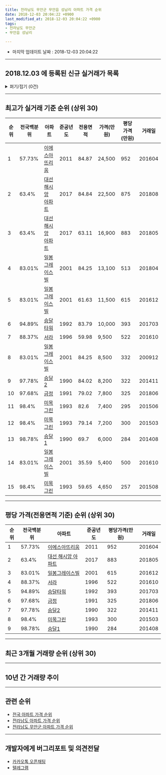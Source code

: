```yaml
---
title: 전라남도 무안군 무안읍 성남리 아파트 가격 순위
date: 2018-12-03 20:04:22 +0900
last_modified_at: 2018-12-03 20:04:22 +0900
tags:
- 전라남도 무안군
- 무안읍 성남리

---
```


* 마지막 업데이트 날짜 : 2018-12-03 20:04:22

---

## 2018.12.03 에 등록된 신규 실거래가 목록

<details>
<summary>펴기/접기 (0건)</summary>
<div markdown="1">

|아파트|전국백분위|준공년도|전용면적|가격(만원)|평당가격(만원)|거래일|
|---|---|---|---|---|---|---|
|없음|||||||


</div>
</details>

---

## 최고가 실거래 기준 순위 (상위 30)


|순위|전국백분위|아파트|준공년도|전용면적|가격(만원)|평당가격(만원)|거래일|
|---|---|---|---|---|---|---|---|
|1|57.73%|[이에스아뜨리움](https://search.naver.com/search.naver?query=%EC%A0%84%EB%9D%BC%EB%82%A8%EB%8F%84+%EB%AC%B4%EC%95%88%EA%B5%B0+%EB%AC%B4%EC%95%88%EC%9D%8D+%EC%84%B1%EB%82%A8%EB%A6%AC+%EC%9D%B4%EC%97%90%EC%8A%A4%EC%95%84%EB%9C%A8%EB%A6%AC%EC%9B%80)|2011|84.87|24,500|952|201604|
|2|63.4%|[대선 해시앙 아파트](https://search.naver.com/search.naver?query=%EC%A0%84%EB%9D%BC%EB%82%A8%EB%8F%84+%EB%AC%B4%EC%95%88%EA%B5%B0+%EB%AC%B4%EC%95%88%EC%9D%8D+%EC%84%B1%EB%82%A8%EB%A6%AC+%EB%8C%80%EC%84%A0+%ED%95%B4%EC%8B%9C%EC%95%99+%EC%95%84%ED%8C%8C%ED%8A%B8)|2017|84.84|22,500|875|201808|
|3|63.4%|[대선 해시앙 아파트](https://search.naver.com/search.naver?query=%EC%A0%84%EB%9D%BC%EB%82%A8%EB%8F%84+%EB%AC%B4%EC%95%88%EA%B5%B0+%EB%AC%B4%EC%95%88%EC%9D%8D+%EC%84%B1%EB%82%A8%EB%A6%AC+%EB%8C%80%EC%84%A0+%ED%95%B4%EC%8B%9C%EC%95%99+%EC%95%84%ED%8C%8C%ED%8A%B8)|2017|63.11|16,900|883|201805|
|4|83.01%|[일봉그레이스빌](https://search.naver.com/search.naver?query=%EC%A0%84%EB%9D%BC%EB%82%A8%EB%8F%84+%EB%AC%B4%EC%95%88%EA%B5%B0+%EB%AC%B4%EC%95%88%EC%9D%8D+%EC%84%B1%EB%82%A8%EB%A6%AC+%EC%9D%BC%EB%B4%89%EA%B7%B8%EB%A0%88%EC%9D%B4%EC%8A%A4%EB%B9%8C)|2001|84.25|13,100|513|201804|
|5|83.01%|[일봉그레이스빌](https://search.naver.com/search.naver?query=%EC%A0%84%EB%9D%BC%EB%82%A8%EB%8F%84+%EB%AC%B4%EC%95%88%EA%B5%B0+%EB%AC%B4%EC%95%88%EC%9D%8D+%EC%84%B1%EB%82%A8%EB%A6%AC+%EC%9D%BC%EB%B4%89%EA%B7%B8%EB%A0%88%EC%9D%B4%EC%8A%A4%EB%B9%8C)|2001|61.63|11,500|615|201612|
|6|94.89%|[승달타워](https://search.naver.com/search.naver?query=%EC%A0%84%EB%9D%BC%EB%82%A8%EB%8F%84+%EB%AC%B4%EC%95%88%EA%B5%B0+%EB%AC%B4%EC%95%88%EC%9D%8D+%EC%84%B1%EB%82%A8%EB%A6%AC+%EC%8A%B9%EB%8B%AC%ED%83%80%EC%9B%8C)|1992|83.79|10,000|393|201703|
|7|88.37%|[서라](https://search.naver.com/search.naver?query=%EC%A0%84%EB%9D%BC%EB%82%A8%EB%8F%84+%EB%AC%B4%EC%95%88%EA%B5%B0+%EB%AC%B4%EC%95%88%EC%9D%8D+%EC%84%B1%EB%82%A8%EB%A6%AC+%EC%84%9C%EB%9D%BC)|1996|59.98|9,500|522|201610|
|8|83.01%|[일봉그레이스빌](https://search.naver.com/search.naver?query=%EC%A0%84%EB%9D%BC%EB%82%A8%EB%8F%84+%EB%AC%B4%EC%95%88%EA%B5%B0+%EB%AC%B4%EC%95%88%EC%9D%8D+%EC%84%B1%EB%82%A8%EB%A6%AC+%EC%9D%BC%EB%B4%89%EA%B7%B8%EB%A0%88%EC%9D%B4%EC%8A%A4%EB%B9%8C)|2001|84.25|8,500|332|200912|
|9|97.78%|[승달2](https://search.naver.com/search.naver?query=%EC%A0%84%EB%9D%BC%EB%82%A8%EB%8F%84+%EB%AC%B4%EC%95%88%EA%B5%B0+%EB%AC%B4%EC%95%88%EC%9D%8D+%EC%84%B1%EB%82%A8%EB%A6%AC+%EC%8A%B9%EB%8B%AC2)|1990|84.02|8,200|322|201411|
|10|97.68%|[금정](https://search.naver.com/search.naver?query=%EC%A0%84%EB%9D%BC%EB%82%A8%EB%8F%84+%EB%AC%B4%EC%95%88%EA%B5%B0+%EB%AC%B4%EC%95%88%EC%9D%8D+%EC%84%B1%EB%82%A8%EB%A6%AC+%EA%B8%88%EC%A0%95)|1991|79.02|7,800|325|201806|
|11|98.4%|[미목그린](https://search.naver.com/search.naver?query=%EC%A0%84%EB%9D%BC%EB%82%A8%EB%8F%84+%EB%AC%B4%EC%95%88%EA%B5%B0+%EB%AC%B4%EC%95%88%EC%9D%8D+%EC%84%B1%EB%82%A8%EB%A6%AC+%EB%AF%B8%EB%AA%A9%EA%B7%B8%EB%A6%B0)|1993|82.6|7,400|295|201506|
|12|98.4%|[미목그린](https://search.naver.com/search.naver?query=%EC%A0%84%EB%9D%BC%EB%82%A8%EB%8F%84+%EB%AC%B4%EC%95%88%EA%B5%B0+%EB%AC%B4%EC%95%88%EC%9D%8D+%EC%84%B1%EB%82%A8%EB%A6%AC+%EB%AF%B8%EB%AA%A9%EA%B7%B8%EB%A6%B0)|1993|79.14|7,200|300|201503|
|13|98.78%|[승달1](https://search.naver.com/search.naver?query=%EC%A0%84%EB%9D%BC%EB%82%A8%EB%8F%84+%EB%AC%B4%EC%95%88%EA%B5%B0+%EB%AC%B4%EC%95%88%EC%9D%8D+%EC%84%B1%EB%82%A8%EB%A6%AC+%EC%8A%B9%EB%8B%AC1)|1990|69.7|6,000|284|201408|
|14|83.01%|[일봉그레이스빌](https://search.naver.com/search.naver?query=%EC%A0%84%EB%9D%BC%EB%82%A8%EB%8F%84+%EB%AC%B4%EC%95%88%EA%B5%B0+%EB%AC%B4%EC%95%88%EC%9D%8D+%EC%84%B1%EB%82%A8%EB%A6%AC+%EC%9D%BC%EB%B4%89%EA%B7%B8%EB%A0%88%EC%9D%B4%EC%8A%A4%EB%B9%8C)|2001|35.59|5,400|500|201610|
|15|98.4%|[미목그린](https://search.naver.com/search.naver?query=%EC%A0%84%EB%9D%BC%EB%82%A8%EB%8F%84+%EB%AC%B4%EC%95%88%EA%B5%B0+%EB%AC%B4%EC%95%88%EC%9D%8D+%EC%84%B1%EB%82%A8%EB%A6%AC+%EB%AF%B8%EB%AA%A9%EA%B7%B8%EB%A6%B0)|1993|59.65|4,650|257|201508|


---

## 평당 가격(전용면적 기준) 순위 (상위 30)


|순위|전국백분위|아파트|준공년도|평당가격(만원)|거래일|
|---|---|---|---|---|---|
|1|57.73%|[이에스아뜨리움](https://search.naver.com/search.naver?query=%EC%A0%84%EB%9D%BC%EB%82%A8%EB%8F%84+%EB%AC%B4%EC%95%88%EA%B5%B0+%EB%AC%B4%EC%95%88%EC%9D%8D+%EC%84%B1%EB%82%A8%EB%A6%AC+%EC%9D%B4%EC%97%90%EC%8A%A4%EC%95%84%EB%9C%A8%EB%A6%AC%EC%9B%80)|2011|952|201604|
|2|63.4%|[대선 해시앙 아파트](https://search.naver.com/search.naver?query=%EC%A0%84%EB%9D%BC%EB%82%A8%EB%8F%84+%EB%AC%B4%EC%95%88%EA%B5%B0+%EB%AC%B4%EC%95%88%EC%9D%8D+%EC%84%B1%EB%82%A8%EB%A6%AC+%EB%8C%80%EC%84%A0+%ED%95%B4%EC%8B%9C%EC%95%99+%EC%95%84%ED%8C%8C%ED%8A%B8)|2017|883|201805|
|3|83.01%|[일봉그레이스빌](https://search.naver.com/search.naver?query=%EC%A0%84%EB%9D%BC%EB%82%A8%EB%8F%84+%EB%AC%B4%EC%95%88%EA%B5%B0+%EB%AC%B4%EC%95%88%EC%9D%8D+%EC%84%B1%EB%82%A8%EB%A6%AC+%EC%9D%BC%EB%B4%89%EA%B7%B8%EB%A0%88%EC%9D%B4%EC%8A%A4%EB%B9%8C)|2001|615|201612|
|4|88.37%|[서라](https://search.naver.com/search.naver?query=%EC%A0%84%EB%9D%BC%EB%82%A8%EB%8F%84+%EB%AC%B4%EC%95%88%EA%B5%B0+%EB%AC%B4%EC%95%88%EC%9D%8D+%EC%84%B1%EB%82%A8%EB%A6%AC+%EC%84%9C%EB%9D%BC)|1996|522|201610|
|5|94.89%|[승달타워](https://search.naver.com/search.naver?query=%EC%A0%84%EB%9D%BC%EB%82%A8%EB%8F%84+%EB%AC%B4%EC%95%88%EA%B5%B0+%EB%AC%B4%EC%95%88%EC%9D%8D+%EC%84%B1%EB%82%A8%EB%A6%AC+%EC%8A%B9%EB%8B%AC%ED%83%80%EC%9B%8C)|1992|393|201703|
|6|97.68%|[금정](https://search.naver.com/search.naver?query=%EC%A0%84%EB%9D%BC%EB%82%A8%EB%8F%84+%EB%AC%B4%EC%95%88%EA%B5%B0+%EB%AC%B4%EC%95%88%EC%9D%8D+%EC%84%B1%EB%82%A8%EB%A6%AC+%EA%B8%88%EC%A0%95)|1991|325|201806|
|7|97.78%|[승달2](https://search.naver.com/search.naver?query=%EC%A0%84%EB%9D%BC%EB%82%A8%EB%8F%84+%EB%AC%B4%EC%95%88%EA%B5%B0+%EB%AC%B4%EC%95%88%EC%9D%8D+%EC%84%B1%EB%82%A8%EB%A6%AC+%EC%8A%B9%EB%8B%AC2)|1990|322|201411|
|8|98.4%|[미목그린](https://search.naver.com/search.naver?query=%EC%A0%84%EB%9D%BC%EB%82%A8%EB%8F%84+%EB%AC%B4%EC%95%88%EA%B5%B0+%EB%AC%B4%EC%95%88%EC%9D%8D+%EC%84%B1%EB%82%A8%EB%A6%AC+%EB%AF%B8%EB%AA%A9%EA%B7%B8%EB%A6%B0)|1993|300|201503|
|9|98.78%|[승달1](https://search.naver.com/search.naver?query=%EC%A0%84%EB%9D%BC%EB%82%A8%EB%8F%84+%EB%AC%B4%EC%95%88%EA%B5%B0+%EB%AC%B4%EC%95%88%EC%9D%8D+%EC%84%B1%EB%82%A8%EB%A6%AC+%EC%8A%B9%EB%8B%AC1)|1990|284|201408|


---

## 최근 3개월 거래량 순위 (상위 30)


<div style="width:100%;">
    <canvas id="deal_count_ranking" height="250"></canvas>
</div>


<script>
new Chart(document.getElementById("deal_count_ranking"), {
    type: 'horizontalBar',
    data: {
        labels: ['서라', '일봉그레이스빌', '대선 해시앙 아파트'],
        datasets: [{
            label: '실거래 수',
            data: [5, 1, 1],
            borderColor: "rgba(255, 0, 128, 1)",
            backgroundColor: "rgba(255, 0, 128, 0.5)",
            fill: false,
        }]
    },
    options: {
        responsive: true,
        title: {
            display: true,
            text: '최근 3개월 거래량 순위'
        },
        tooltips: {
            mode: 'index',
            intersect: false,
            callbacks: {
                title: function(tooltipItems, data) {
                    return "실거래 수:";
                },
                label: function(tooltipItem, data) {
                    return data.labels[tooltipItem.index] + ": " + tooltipItem.xLabel;
                }
            }
        },
        hover: {
            mode: 'nearest',
            intersect: true
        },
        scales: {
            xAxes: [{
                display: true,
                scaleLabel: {
                    display: true,
                    labelString: '실거래 수'
                },
                ticks: {
                    suggestedMin: 0,
                }
            }],
            yAxes: [{
                display: true,
                ticks: {
                    autoSkip: false,
                    callback: function(value, index, values) {
                        if (value.length > 15)
                            return value.substr(0, 13) + "...";
                        else
                            return value;
                    }
                },
                scaleLabel: {
                    display: false,
                }
            }]
        }
    }
});

</script>


---

## 10년 간 거래량 추이


<div style="width:100%;">
    <canvas id="deal_progress" height="250"></canvas>
</div>

<script>
new Chart(document.getElementById("deal_progress"), {
    type: 'line',
    data: {
        labels: ['200812','200901','200902','200903','200904','200905','200906','200907','200908','200909','200910','200911','200912','201001','201002','201003','201004','201005','201006','201007','201008','201009','201010','201011','201012','201101','201102','201103','201104','201105','201106','201107','201108','201109','201110','201111','201112','201201','201202','201203','201204','201205','201206','201207','201208','201209','201210','201211','201212','201301','201302','201303','201304','201305','201306','201307','201308','201309','201310','201311','201312','201401','201402','201403','201404','201405','201406','201407','201408','201409','201410','201411','201412','201501','201502','201503','201504','201505','201506','201507','201508','201509','201510','201511','201512','201601','201602','201603','201604','201605','201606','201607','201608','201609','201610','201611','201612','201701','201702','201703','201704','201705','201706','201707','201708','201709','201710','201711','201712','201801','201802','201803','201804','201805','201806','201807','201808','201809','201810','201811','201812'],
        datasets: [{
            label: '실거래 수',
            pointRadius: 1,
            data: [3, 5, 7, 5, 3, 4, 1, 6, 5, 5, 1, 5, 5, 4, 3, 4, 7, 0, 2, 7, 3, 3, 5, 2, 3, 6, 5, 8, 3, 4, 4, 12, 8, 12, 9, 6, 10, 8, 11, 10, 11, 10, 10, 8, 6, 7, 6, 5, 8, 2, 5, 5, 7, 6, 11, 7, 5, 7, 6, 6, 5, 5, 8, 7, 6, 5, 4, 2, 2, 4, 8, 3, 3, 5, 8, 7, 6, 4, 6, 2, 6, 1, 4, 2, 4, 6, 4, 5, 6, 4, 3, 1, 3, 2, 6, 2, 5, 1, 6, 4, 0, 8, 7, 3, 3, 2, 3, 5, 7, 8, 1, 12, 7, 5, 4, 3, 4, 5, 4, 3, 0],
            borderColor: "rgba(255, 201, 14, 1)",
            backgroundColor: "rgba(255, 201, 14, 0.5)",
            fill: true,
        }]
    },
    options: {
        responsive: true,
        title: {
            display: true,
            text: '10년간 거래량 추이'
        },
        tooltips: {
            mode: 'index',
            intersect: false,
        },
        hover: {
            mode: 'nearest',
            intersect: true
        },
        scales: {
            xAxes: [{
                display: true,
                scaleLabel: {
                    display: true,
                    labelString: '년/월'
                }
            }],
            yAxes: [{
                display: true,
                ticks: {
                    suggestedMin: 0,
                },
                scaleLabel: {
                    display: true,
                    labelString: '실거래 수'
                }
            }]
        }
    }
});

</script>


---

## 관련 순위

- [전국 아파트 가격 순위](https://inasie.github.io/apt-ranking/전국)
- [전라남도 아파트 가격 순위](https://inasie.github.io/apt-ranking/전라남도)
- [전라남도 무안군 아파트 가격 순위](https://inasie.github.io/apt-ranking/전라남도-무안군)


---

## 개발자에게 버그리포트 및 의견전달

- [카카오톡 오픈채팅](https://open.kakao.com/o/gLJUAP4)
- [텔레그램](https://t.me/inasie)

